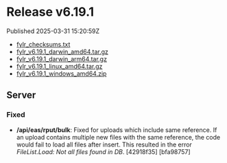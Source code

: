 
# Release v6.19.1

Published 2025-03-31 15:20:59Z

* [fylr_checksums.txt](https://s3.eu-central-1.wasabisys.com/fylr-releases/v6.19.1/fylr_checksums.txt)
* [fylr_v6.19.1_darwin_amd64.tar.gz](https://s3.eu-central-1.wasabisys.com/fylr-releases/v6.19.1/fylr_v6.19.1_darwin_amd64.tar.gz)
* [fylr_v6.19.1_darwin_arm64.tar.gz](https://s3.eu-central-1.wasabisys.com/fylr-releases/v6.19.1/fylr_v6.19.1_darwin_arm64.tar.gz)
* [fylr_v6.19.1_linux_amd64.tar.gz](https://s3.eu-central-1.wasabisys.com/fylr-releases/v6.19.1/fylr_v6.19.1_linux_amd64.tar.gz)
* [fylr_v6.19.1_windows_amd64.zip](https://s3.eu-central-1.wasabisys.com/fylr-releases/v6.19.1/fylr_v6.19.1_windows_amd64.zip)

## Server

### Fixed

* **/api/eas/rput/bulk**: Fixed for uploads which include same reference. If an upload contains multiple new files with the same reference, the code would fail to load all files after insert. This resulted in the error _FileList.Load: Not all files found in DB_. [42918f35] [bfa98757]